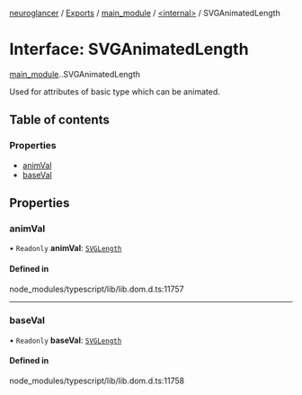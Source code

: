[neuroglancer](../README.md) / [Exports](../modules.md) / [main\_module](../modules/main_module.md) / [<internal\>](../modules/main_module._internal_.md) / SVGAnimatedLength

# Interface: SVGAnimatedLength

[main_module](../modules/main_module.md).[<internal>](../modules/main_module._internal_.md).SVGAnimatedLength

Used for attributes of basic type <length> which can be animated.

## Table of contents

### Properties

- [animVal](main_module._internal_.SVGAnimatedLength.md#animval)
- [baseVal](main_module._internal_.SVGAnimatedLength.md#baseval)

## Properties

### animVal

• `Readonly` **animVal**: [`SVGLength`](../modules/main_module._internal_.md#svglength)

#### Defined in

node_modules/typescript/lib/lib.dom.d.ts:11757

___

### baseVal

• `Readonly` **baseVal**: [`SVGLength`](../modules/main_module._internal_.md#svglength)

#### Defined in

node_modules/typescript/lib/lib.dom.d.ts:11758
